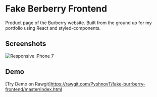 # Fake Berberry Frontend

Product page of the Burberry website. Built from the ground up for my portfolio using React and styled-components.

## Screenshots

![Responsive iPhone 7](https://mockuphone.com/upload/a129bc800705df4a2b23f85f6327822f/iphone7spacegrey/iphone7spacegrey_portrait.png)

## Demo

[Try Demo on Rawgit]https://rawgit.com/PyshnovT/fake-burrberry-frontend/master/index.html
